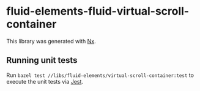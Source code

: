 # fluid-elements-fluid-virtual-scroll-container

This library was generated with [Nx](https://nx.dev).

## Running unit tests

Run `bazel test //libs/fluid-elements/virtual-scroll-container:test` to execute
the unit tests via [Jest](https://jestjs.io).
